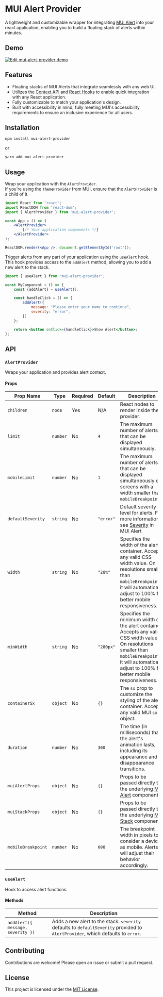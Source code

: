 # MUI Alert Provider

A lightweight and customizable wrapper for integrating [MUI Alert](https://mui.com/material-ui/react-alert/?srsltid=AfmBOorG16fDWlZUFpNDld6CbDRdpPOA8eTPa9eEriOYl9CywGZFowmu) into your react application, enabling you to build a floating stack of alerts within minutes.

## Demo

[![Edit mui-alert-provider demo](https://codesandbox.io/static/img/play-codesandbox.svg)](
https://codesandbox.io/p/sandbox/mui-alert-provider-demo-kj6mjz)

## Features

- Floating stacks of MUI Alerts that integrate seamlessly with any web UI.
- Utilizes the [Context API](https://react.dev/reference/react/hooks#context-hooks) and [React Hooks](https://react.dev/learn/reusing-logic-with-custom-hooks) to enable quick integration with any React application.
- Fully customizable to match your application's design.
- Built with accessibility in mind, fully meeting MUI's accessibility requirements to ensure an inclusive experience for all users.

## Installation

```bash
npm install mui-alert-provider
```

or

```bash
yarn add mui-alert-provider
```

## Usage
Wrap your application with the `AlertProvider`.  
If you're using the `ThemeProvider` from MUI, ensure that the `AlertProvider` is a child of it.

```jsx
import React from 'react';
import ReactDOM from 'react-dom';
import { AlertProvider } from 'mui-alert-provider';

const App = () => (
	<AlertProvider>
		{/* Your application components */}
	</AlertProvider>
);

ReactDOM.render(<App />, document.getElementById('root'));
```

Trigger alerts from any part of your application using the `useAlert` hook. 
This hook provides access to the `addAlert` method, allowing you to add a new alert to the stack.

```jsx
import { useAlert } from 'mui-alert-provider';

const MyComponent = () => {
	const {addAlert} = useAlert();

	const handleClick = () => {
		addAlert({
			message: "Please enter your name to continue",
			severity: "error",
		})
	};

	return <button onClick={handleClick}>Show Alert</button>;
};
```

## API

### `AlertProvider`

Wraps your application and provides alert context. 

#### Props

| Prop Name         | Type       | Required | Default   | Description                                                                 |
|-------------------|------------|----------|-----------|-----------------------------------------------------------------------------|
| `children`        | `node`     | Yes      | N/A       | React nodes to render inside the provider.                                 |
| `limit`           | `number`   | No       | `4`       | The maximum number of alerts that can be displayed simultaneously.                             |
| `mobileLimit`     | `number`   | No       | `1`       | The maximum number of alerts that can be displayed simultaneously on screens with a width smaller than `mobileBreakpoint`.                       |
| `defaultSeverity` | `string`   | No       | `"error"` | Default severity level for alerts. For more information, see [Severity](https://mui.com/material-ui/react-alert/?srsltid=AfmBOoomXuefwF-JxIyQhjW4KL5jMm74WOxa0mhIfbry_zlMxKkeWcJG#severity) in MUI Alert |
| `width`          | `string`   | No       | `"20%"`    | Specifies the width of the alert container. Accepts any valid CSS width value. On resolutions smaller than `mobileBreakpoint`x, it will automatically adjust to 100% for better mobile responsiveness. |
| `minWidth`       | `string`   | No       | `"280px"`    | Specifies the minimum width of the alert container. Accepts any valid CSS width value. On resolutions smaller than `mobileBreakpoint`x, it will automatically adjust to 100% for better mobile responsiveness. |
| `containerSx`    | `object`   | No       | `{}`       | The `sx` prop to customize the styling of the alert container. Accepts any valid MUI `sx` object. |
| `duration`        | `number`   | No       | `300`     | The time (in milliseconds) that the alert's animation lasts, including its appearance and disappearance transitions.    |
| `muiAlertProps`   | `object`   | No       | `{}`       | Props to be passed directly to the underlying [MUI Alert](https://mui.com/material-ui/api/alert/) component. |
| `muiStackProps`   | `object`   | No       | `{}`       | Props to be passed directly to the underlying [MUI Stack](https://mui.com/material-ui/api/stack/) component. |
| `mobileBreakpoint` | `number`   | No       | `600`     | The breakpoint width in pixels to consider a device as mobile. Alerts will adjust their behavior accordingly. |

### `useAlert`

Hook to access alert functions.

#### Methods

| Method                          | Description                                                                                     |
|---------------------------------|-------------------------------------------------------------------------------------------------|
| `addAlert({ message, severity })` | Adds a new alert to the stack. `severity` defaults to `defaultSeverity` provided to `AlertProvider`, which defaults to `error`. |

## Contributing

Contributions are welcome! Please open an issue or submit a pull request.

## License

This project is licensed under the [MIT License](LICENSE).
